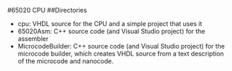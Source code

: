 #65020 CPU
##Directories
- cpu: VHDL source for the CPU and a simple project that uses it
- 65020Asm: C++ source code (and Visual Studio project) for the assembler
- MicrocodeBuilder: C++ source code (and Visual Studio project) for the microcode builder, which creates VHDL source from a text description of the microcode and nanocode.
